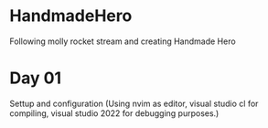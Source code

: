# HandmadeHero
Following molly rocket stream and creating Handmade Hero


# Day 01
Settup and configuration (Using nvim as editor, visual studio cl for compiling, visual studio 2022 for debugging purposes.)
